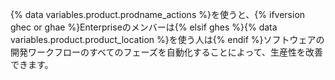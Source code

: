 {% data variables.product.prodname_actions %}を使うと、{% ifversion ghec or ghae %}Enterpriseのメンバーは{% elsif ghes %}{% data variables.product.product_location %}を使う人は{% endif %}ソフトウェアの開発ワークフローのすべてのフェーズを自動化することによって、生産性を改善できます。
